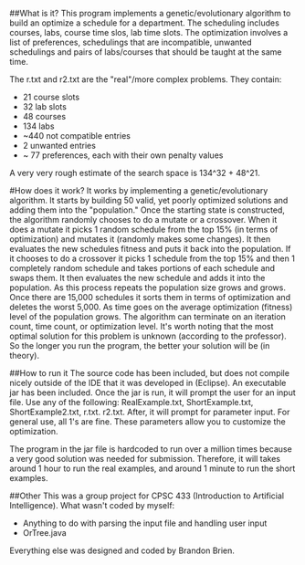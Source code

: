##What is it?
This program implements a genetic/evolutionary algorithm to build an optimize a schedule for a department. 
The scheduling includes courses, labs, course time slos, lab time slots. The optimization involves 
a list of preferences, schedulings that are incompatible, unwanted schedulings and pairs of labs/courses that should be taught at the same time.

The r.txt and r2.txt are the "real"/more complex problems. They contain:
  - 21 course slots
  - 32 lab slots
  - 48 courses
  - 134 labs
  - ~440 not compatible entries
  - 2 unwanted entries
  - ~ 77 preferences, each with their own penalty values
  
A very very rough estimate of the search space is 134^32 + 48^21. 

#How does it work?
  It works by implementing a genetic/evolutionary algorithm. It starts by building 50 valid, yet poorly optimized solutions and
adding them into the "population." Once the starting state is constructed, the algorithm randomly chooses to do a mutate or a crossover.
When it does a mutate it picks 1 random schedule from the top 15% (in terms of optimization) and mutates it (randomly makes some changes). 
It then evaluates the new schedules fitness and puts it back into the population. If it chooses to do a crossover it picks 1 schedule from
the top 15% and then 1 completely random schedule and takes portions of each schedule and swaps them. It then evaluates the new
schedule and adds it into the population. As this process repeats the population size grows and grows. Once there are 15,000 schedules
it sorts them in terms of optimization and deletes the worst 5,000. As time goes on the average optimization (fitness) level of the population
grows. The algorithm can terminate on an iteration count, time count, or optimization level. It's worth noting that the most optimal 
solution for this problem is unknown (according to the professor). So the longer you run the program, the better your solution will be (in theory).

##How to run it
  The source code has been included, but does not compile nicely outside of the IDE that it was developed in (Eclipse). An executable
  jar has been included. Once the jar is run, it will prompt the user for an input file. Use any of the following: RealExample.txt, 
  ShortExample.txt, ShortExample2.txt, r.txt. r2.txt. After, it will prompt for parameter input. For general use, all 1's are fine.
  These parameters allow you to customize the optimization.
  
  The program in the jar file is hardcoded to run over a million times because a very good solution was needed for submission. 
  Therefore, it will takes around 1 hour to run the real examples, and around 1 minute to run the short examples.
  
  
##Other
This was a group project for CPSC 433 (Introduction to Artificial Intelligence). 
What wasn't coded by myself:
  - Anything to do with parsing the input file and handling user input
  - OrTree.java

Everything else was designed and coded by Brandon Brien. 
